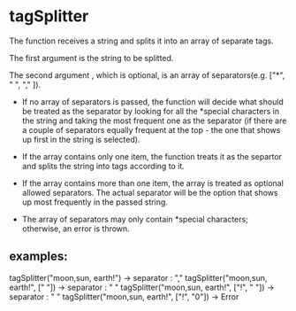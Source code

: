 # tagSplitter

The function receives a string and splits it into an array of separate tags.

The first argument is the string to be splitted.

The second argument , which is optional, is an array of separators(e.g. ["*", " ", "," ]).

- If no array of separators is passed, the function will decide what should be treated as the separator by looking for all the *special 
characters in the string and taking the most frequent one as the separator (if there are a couple of separators equally 
frequent at the top - the one that shows up first in the string is selected).

- If the array contains only one item, the function treats it as the separtor and splits the string into tags according to it.

- If the array contains more than one item, the array is treated as optional allowed separators. 
The actual separator will be the option that shows up most frequently in the passed string.

- The array of separators may only contain *special characters; otherwise, an error is thrown.

## examples: 
tagSplitter("moon,sun, earth!")  -> separator : "," 
tagSplitter("moon,sun, earth!", [" "])  -> separator : " " 
tagSplitter("moon,sun, earth!", ["!", " "])  -> separator : " " 
tagSplitter("moon,sun, earth!", ["!", "0"])  -> Error


